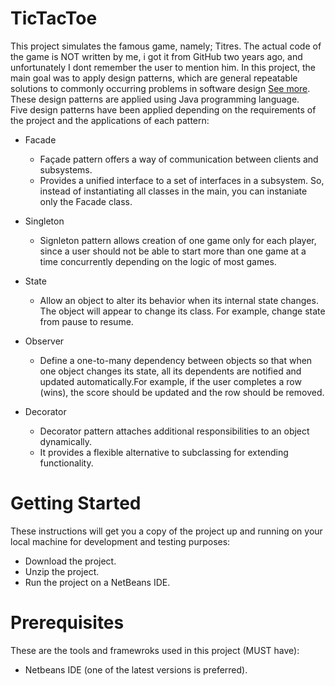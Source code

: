 # TicTacToe

This project simulates the famous game, namely; Titres. The actual code of the game is NOT written by me, i got it from GitHub two years ago, and unfortunately I dont remember the user to mention him.
In this project, the main goal was to apply design patterns, which are  general repeatable solutions to commonly occurring problems in software design [See more](https://sourcemaking.com/design_patterns). These design patterns are applied  using Java programming language.
<br>
Five design patterns have been applied depending on the requirements of the project and the applications of each pattern:

- Facade
  - Façade pattern offers a way of communication between clients and subsystems.
  - Provides a unified interface to a set of interfaces in a subsystem. So, instead of instantiating all classes in the main, you can instaniate only the Facade class.

- Singleton
  - Signleton pattern allows creation of one game only for each player, since a user should
    not be able to start more than one game at a time concurrently depending on the logic of most games.
  
- State
  - Allow an object to alter its behavior when its internal state changes. The object
    will appear to change its class. For example, change state from pause to  resume.

- Observer
  - Define a one-to-many dependency between objects so that when one object
    changes its state, all its dependents are notified and updated automatically.For example, if the user completes a row (wins), the score should be updated and the row should be removed. 

- Decorator
  - Decorator pattern attaches additional responsibilities to an object dynamically.
  - It provides a flexible alternative to subclassing for extending functionality.


# Getting Started

These instructions will get you a copy of the project up and running on your local machine for development and testing purposes:
- Download the project.
- Unzip the project.
- Run the project on a NetBeans IDE.

# Prerequisites

These are the tools and framewroks used in this project (MUST have):

- Netbeans IDE (one of the latest versions is preferred).



